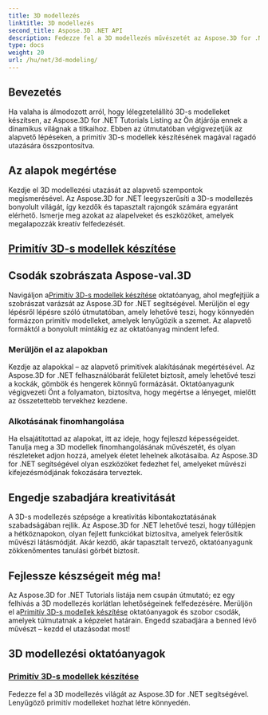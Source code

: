 ```yaml
---
title: 3D modellezés
linktitle: 3D modellezés
second_title: Aspose.3D .NET API
description: Fedezze fel a 3D modellezés művészetét az Aspose.3D for .NET segítségével! Ebben az átfogó oktatóanyagban könnyedén készíthet elragadó primitív modelleket. Engedje szabadjára kreativitását még ma.
type: docs
weight: 20
url: /hu/net/3d-modeling/
---
```


## Bevezetés

Ha valaha is álmodozott arról, hogy lélegzetelállító 3D-s modelleket készítsen, az Aspose.3D for .NET Tutorials Listing az Ön átjárója ennek a dinamikus világnak a titkaihoz. Ebben az útmutatóban végigvezetjük az alapvető lépéseken, a primitív 3D-s modellek készítésének magával ragadó utazására összpontosítva.

## Az alapok megértése

Kezdje el 3D modellezési utazását az alapvető szempontok megismerésével. Az Aspose.3D for .NET leegyszerűsíti a 3D-s modellezés bonyolult világát, így kezdők és tapasztalt rajongók számára egyaránt elérhető. Ismerje meg azokat az alapelveket és eszközöket, amelyek megalapozzák kreatív felfedezését.

## [Primitív 3D-s modellek készítése](./primitive-3d-models/)

## Csodák szobrászata Aspose-val.3D

 Navigáljon a[Primitív 3D-s modellek készítése](./primitive-3d-models/) oktatóanyag, ahol megfejtjük a szobrászat varázsát az Aspose.3D for .NET segítségével. Merüljön el egy lépésről lépésre szóló útmutatóban, amely lehetővé teszi, hogy könnyedén formázzon primitív modelleket, amelyek lenyűgözik a szemet. Az alapvető formáktól a bonyolult mintákig ez az oktatóanyag mindent lefed.

### Merüljön el az alapokban

Kezdje az alapokkal – az alapvető primitívek alakításának megértésével. Az Aspose.3D for .NET felhasználóbarát felületet biztosít, amely lehetővé teszi a kockák, gömbök és hengerek könnyű formázását. Oktatóanyagunk végigvezeti Önt a folyamaton, biztosítva, hogy megértse a lényeget, mielőtt az összetettebb tervekhez kezdene.

### Alkotásának finomhangolása

Ha elsajátítottad az alapokat, itt az ideje, hogy fejleszd képességeidet. Tanulja meg a 3D modellek finomhangolásának művészetét, és olyan részleteket adjon hozzá, amelyek életet lehelnek alkotásaiba. Az Aspose.3D for .NET segítségével olyan eszközöket fedezhet fel, amelyeket művészi kifejezésmódjának fokozására terveztek.

## Engedje szabadjára kreativitását

A 3D-s modellezés szépsége a kreativitás kibontakoztatásának szabadságában rejlik. Az Aspose.3D for .NET lehetővé teszi, hogy túllépjen a hétköznapokon, olyan fejlett funkciókat biztosítva, amelyek felerősítik művészi látásmódját. Akár kezdő, akár tapasztalt tervező, oktatóanyagunk zökkenőmentes tanulási görbét biztosít.

## Fejlessze készségeit még ma!

Az Aspose.3D for .NET Tutorials listája nem csupán útmutató; ez egy felhívás a 3D modellezés korlátlan lehetőségeinek felfedezésére. Merüljön el a[Primitív 3D-s modellek készítése](./primitive-3d-models/) oktatóanyagok és szobor csodák, amelyek túlmutatnak a képzelet határain. Engedd szabadjára a benned lévő művészt – kezdd el utazásodat most!
## 3D modellezési oktatóanyagok
### [Primitív 3D-s modellek készítése](./primitive-3d-models/)
Fedezze fel a 3D modellezés világát az Aspose.3D for .NET segítségével. Lenyűgöző primitív modelleket hozhat létre könnyedén.